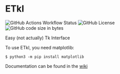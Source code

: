# ETkI
![GitHub Actions Workflow Status](https://img.shields.io/github/actions/workflow/status/aarikpokras/etki/ubuntu-flake.yml)
![GitHub License](https://img.shields.io/github/license/aarikpokras/etki)
![GitHub code size in bytes](https://img.shields.io/github/languages/code-size/aarikpokras/etki)

Easy (not actually) Tk Interface

To use ETkI, you need matplotlib:

```console
$ python3 -m pip install matplotlib
```

Documentation can be found in the [wiki](https://github.com/aarikpokras/etki/wiki)
